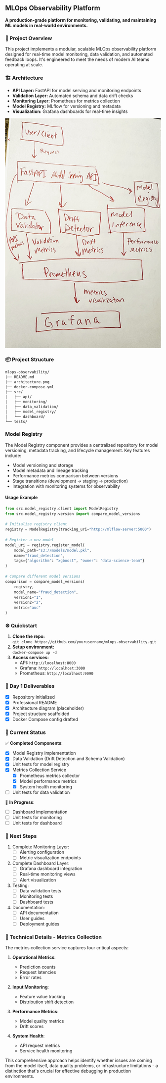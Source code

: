 ## MLOps Observability Platform

**A production-grade platform for monitoring, validating, and maintaining ML models in real-world environments.**

### 🚀 Project Overview

This project implements a modular, scalable MLOps observability platform designed for real-time model monitoring, data validation, and automated feedback loops. It's engineered to meet the needs of modern AI teams operating at scale.

### 🏗️ Architecture

- **API Layer:** FastAPI for model serving and monitoring endpoints
- **Validation Layer:** Automated schema and data drift checks
- **Monitoring Layer:** Prometheus for metrics collection
- **Model Registry:** MLflow for versioning and metadata
- **Visualization:** Grafana dashboards for real-time insights

![Architecture Diagram](architecture.png)

### 📦 Project Structure

```
mlops-observability/
├── README.md
├── architecture.png
├── docker-compose.yml
├── src/
│   ├── api/
│   ├── monitoring/
│   ├── data_validation/
│   ├── model_registry/
│   └── dashboard/
└── tests/
```

### Model Registry

The Model Registry component provides a centralized repository for model versioning, metadata tracking, and lifecycle management. Key features include:

- Model versioning and storage
- Model metadata and lineage tracking
- Performance metrics comparison between versions
- Stage transitions (development → staging → production)
- Integration with monitoring systems for observability

#### Usage Example

```python
from src.model_registry.client import ModelRegistry
from src.model_registry.version import compare_model_versions

# Initialize registry client
registry = ModelRegistry(tracking_uri="http://mlflow-server:5000")

# Register a new model
model_uri = registry.register_model(
    model_path="s3://models/model.pkl",
    name="fraud_detection",
    tags={"algorithm": "xgboost", "owner": "data-science-team"}
)

# Compare different model versions
comparison = compare_model_versions(
    registry,
    model_name="fraud_detection",
    version1="1",
    version2="2",
    metric="auc"
)
```

### ⚙️ Quickstart

1. **Clone the repo:**  
   `git clone https://github.com/yourusername/mlops-observability.git`
2. **Setup environment:**  
   `docker-compose up -d`
3. **Access services:**  
   - API: `http://localhost:8000`
   - Grafana: `http://localhost:3000`
   - Prometheus: `http://localhost:9090`

### 📝 Day 1 Deliverables

- [x] Repository initialized
- [x] Professional README
- [x] Architecture diagram (placeholder)
- [x] Project structure scaffolded
- [x] Docker Compose config drafted

### 📝 Current Status

✅ **Completed Components**:
- [x] Model Registry implementation
- [x] Data Validation (Drift Detection and Schema Validation)
- [x] Unit tests for model registry
- [x] Metrics Collection Service
  - [x] Prometheus metrics collector
  - [x] Model performance metrics
  - [x] System health monitoring
- [ ] Unit tests for data validation

🚧 **In Progress**:
- [ ] Dashboard implementation
- [ ] Unit tests for monitoring
- [ ] Unit tests for dashboard

### 📝 Next Steps

1. Complete Monitoring Layer:
   - [ ] Alerting configuration
   - [ ] Metric visualization endpoints

2. Complete Dashboard Layer:
   - [ ] Grafana dashboard integration
   - [ ] Real-time monitoring views
   - [ ] Alert visualization

3. Testing:
   - [ ] Data validation tests
   - [ ] Monitoring tests
   - [ ] Dashboard tests

4. Documentation:
   - [ ] API documentation
   - [ ] User guides
   - [ ] Deployment guides

### 📝 Technical Details - Metrics Collection

The metrics collection service captures four critical aspects:

1. **Operational Metrics**:
   - Prediction counts
   - Request latencies
   - Error rates

2. **Input Monitoring**:
   - Feature value tracking
   - Distribution shift detection

3. **Performance Metrics**:
   - Model quality metrics
   - Drift scores

4. **System Health**:
   - API request metrics
   - Service health monitoring

This comprehensive approach helps identify whether issues are coming from the model itself, data quality problems, or infrastructure limitations - a distinction that's crucial for effective debugging in production environments.

